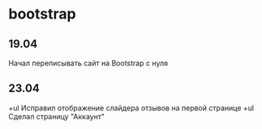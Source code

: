 # bootstrap
## 19.04 
Начал переписывать сайт на Bootstrap с нуля
## 23.04
+ul Исправил отображение слайдера отзывов на первой странице
+ul Сделал страницу "Аккаунт"

